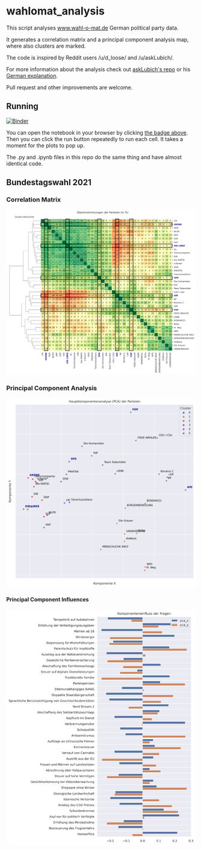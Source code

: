 # wahlomat_analysis

This script analyses www.wahl-o-mat.de German political party data.

It generates a correlation matrix and a principal component analysis map, where also clusters are marked.

The code is inspired by Reddit users /u/d_loose/ and /u/askLubich/.

For more information about the analysis check out [askLubich's repo](https://github.com/askLubich/Wahl-O-Mat-EU-2019) or his [German explanation](https://www.reddit.com/r/de/comments/bqubdv/wahlomat_analyse_zur_euparlamentswahl_2019_oc/eo7zmaq/).

Pull request and other improvements are welcome.

## Running

[![Binder](https://mybinder.org/badge_logo.svg)](https://mybinder.org/v2/gh/microraptor/wahlomat_analysis/HEAD?filepath=wahlomat_analysis.ipynb)

You can open the notebook in your browser by clicking [the badge above](https://mybinder.org/v2/gh/microraptor/wahlomat_analysis/HEAD?filepath=wahlomat_analysis.ipynb). Then you can click the run button repeatedly to run each cell. It takes a moment for the plots to pop up.

The .py and .ipynb files in this repo do the same thing and have almost identical code.

## Bundestagswahl 2021

### Correlation Matrix

![Correlation Matrix](bundestagswahl2021_c_matrix.svg)

### Principal Component Analysis

![Principal Component Analysis](bundestagswahl2021_pca_map.svg)

#### Principal Component Influences

![Principal Component Influences](bundestagswahl2021_pca_influences.svg)
